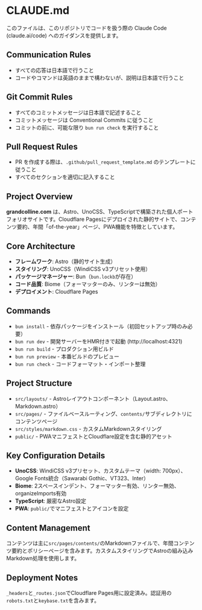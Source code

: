# CLAUDE.md

このファイルは、このリポジトリでコードを扱う際の Claude Code (claude.ai/code) へのガイダンスを提供します。

## Communication Rules

- すべての応答は日本語で行うこと
- コードやコマンドは英語のままで構わないが、説明は日本語で行うこと

## Git Commit Rules

- すべてのコミットメッセージは日本語で記述すること
- コミットメッセージは Conventional Commits に従うこと
- コミットの前に、可能な限り `bun run check` を実行すること

## Pull Request Rules

- PR を作成する際は、`.github/pull_request_template.md` のテンプレートに従うこと
- すべてのセクションを適切に記入すること

## Project Overview

**grandcolline.com** は、Astro、UnoCSS、TypeScriptで構築された個人ポートフォリオサイトです。Cloudflare Pagesにデプロイされた静的サイトで、コンテンツ要約、年間「of-the-year」ページ、PWA機能を特徴としています。

## Core Architecture

- **フレームワーク**: Astro（静的サイト生成）
- **スタイリング**: UnoCSS（WindiCSS v3プリセット使用）
- **パッケージマネージャー**: Bun（`bun.lockb`が存在）
- **コード品質**: Biome（フォーマッターのみ、リンターは無効）
- **デプロイメント**: Cloudflare Pages

## Commands

- `bun install` - 依存パッケージをインストール（初回セットアップ時のみ必要）
- `bun run dev` - 開発サーバーをHMR付きで起動 (http://localhost:4321)
- `bun run build` - プロダクション用ビルド
- `bun run preview` - 本番ビルドのプレビュー
- `bun run check` - コードフォーマット・インポート整理

## Project Structure

- `src/layouts/` - Astroレイアウトコンポーネント（Layout.astro、Markdown.astro）
- `src/pages/` - ファイルベースルーティング、`contents/`サブディレクトリにコンテンツページ
- `src/styles/markdown.css` - カスタムMarkdownスタイリング
- `public/` - PWAマニフェストとCloudflare設定を含む静的アセット

## Key Configuration Details

- **UnoCSS**: WindiCSS v3プリセット、カスタムテーマ（width: 700px）、Google Fonts統合（Sawarabi Gothic、VT323、Inter）
- **Biome**: 2スペースインデント、フォーマッター有効、リンター無効、organizeImports有効
- **TypeScript**: 厳密なAstro設定
- **PWA**: `public/`でマニフェストとアイコンを設定

## Content Management

コンテンツは主に`src/pages/contents/`のMarkdownファイルで、年間コンテンツ要約とポリシーページを含みます。カスタムスタイリングでAstroの組み込みMarkdown処理を使用します。

## Deployment Notes

`_headers`と`_routes.json`でCloudflare Pages用に設定済み。認証用の`robots.txt`と`keybase.txt`を含みます。

